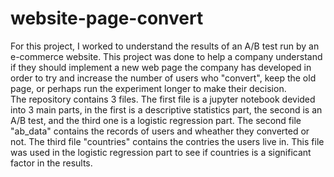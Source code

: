 # website-page-convert
For this project, I worked to understand the results of an A/B test run by an e-commerce website.
This project was done to help a company understand if they should implement a new web page the company has developed in order to try and increase the number of users who "convert", keep the old page, or perhaps run the experiment longer to make their decision.   
The repository contains 3 files. The first file is a jupyter notebook devided into 3 main parts, in the first is a descriptive statistics part, the second is an A/B test, and the third one is a logistic regression part. 
The second file "ab_data" contains the records of users and wheather they converted or not.
The third file "countries" contains the contries the users live in. This file was used in the logistic regression part to see if countries is a significant factor in the results. 
